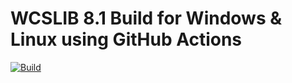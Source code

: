# WCSLIB 8.1 Build for Windows & Linux using GitHub Actions

[![Build](https://github.com/tiagohm/wcslib-build/actions/workflows/build.yml/badge.svg?branch=main)](https://github.com/tiagohm/wcslib-build/actions/workflows/build.yml)

